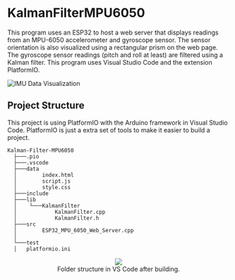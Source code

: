 # KalmanFilterMPU6050
This program uses an ESP32 to host a web server that displays readings from an MPU-6050 accelerometer and gyroscope sensor. The sensor orientation is also visualized using a rectangular prism on the web page. The gyroscope sensor readings (pitch and roll at least) are filtered using a Kalman filter. This program uses Visual Studio Code and the extension PlatformIO.

![IMU Data Visualization]([https://media3.giphy.com/media/aUovxH8Vf9qDu/giphy.gif](https://gifyu.com/image/bS5m7))


## Project Structure
This project is using PlatformIO with the Arduino framework in Visual Studio Code. PlatformIO is just a extra set of tools to make it easier to build a project.

```
Kalman-Filter-MPU6050
  ├───.pio
  ├───.vscode
  ├───data
  │        index.html
  │        script.js
  │        style.css
  ├───include
  ├───lib
  │    └───KalmanFilter
  │            KalmanFilter.cpp
  │            KalmanFilter.h
  ├───src
  │        ESP32_MPU_6050_Web_Server.cpp
  │
  └───test
  │   platformio.ini
```

<p align="center">
  <img src="https://github.com/user-attachments/assets/b5f7d076-f044-4ed2-8564-c85cd385ab7b"><br>
  Folder structure in VS Code after building.
</p>
